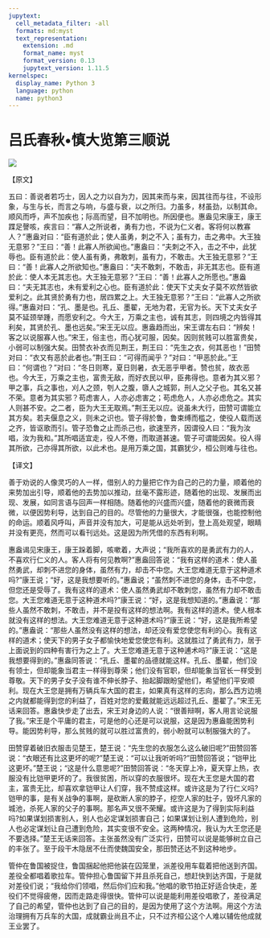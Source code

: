 ```yaml
---
jupytext:
  cell_metadata_filter: -all
  formats: md:myst
  text_representation:
    extension: .md
    format_name: myst
    format_version: 0.13
    jupytext_version: 1.11.5
kernelspec:
  display_name: Python 3
  language: python
  name: python3
---
```

# 吕氏春秋&#8226;慎大览第三顺说

![](image/cover.jpg)

【原文】

五曰：善说者若巧士，因人之力以自为力，因其来而与来，因其往而与往，不设形象，与生与长，而言之与响，与盛与衰，以之所归。力虽多，材虽劲，以制其命。顺风而呼，声不加疾也；际高而望，目不加明也。所因便也。惠盎见宋康王，康王蹀足謦咳，疾言曰：“寡人之所说者，勇有力也，不说为仁义者。客将何以教寡人？”惠盎对曰：“臣有道於此；使人虽勇，刺之不入；虽有力，击之弗中。大王独无意邪？”王曰：“善！此寡人所欲闻也。”惠盎曰：“夫刺之不入，击之不中，此犹辱也。臣有道於此：使人虽有勇，弗敢刺，虽有力，不敢击。大王独无意邪？”王曰：“善！此寡人之所欲知也。”惠盎曰：“夫不敢刺，不敢击，非无其志也。臣有道於此：使人本无其志也。大王独无意邪？”王曰：“善！此寡人之所愿也。”惠盎曰：“夫无其志也，未有爱利之心也。臣有道於此：使天下丈夫女子莫不欢然皆欲爱利之。此其贤於勇有力也，居四累之上。大王独无意邪？”王曰：“此寡人之所欲得。”惠盎对曰：“孔、墨是也。孔丘、墨翟，无地为君，无官为长。天下丈夫女子莫不延颈举踵，而愿安利之。今大王，万乘之主也，诚有其志，则四境之内皆得其利矣，其贤於孔、墨也远矣。”宋王无以应。惠盎趋而出，宋王谓左右曰：“辨矣！客之以说服寡人也。”宋王，俗主也，而心犹可服，因矣。因则贫贱可以胜富贵矣，小弱可以制强大矣。田赞衣补衣而见荆王，荆王曰：“先生之衣，何其恶也！”田赞对曰：“衣又有恶於此者也。”荆王曰：“可得而闻乎？”对曰：“甲恶於此。”王曰：“何谓也？”对曰：“冬日则寒，夏日则暑，衣无恶乎甲者。赞也贫，故衣恶也。今大王，万乘之主也，富贵无敌，而好衣民以甲，臣弗得也。意者为其义邪？甲之事，兵之事也，刈人之颈，刳人之腹，隳人之城郭，刑人之父子也。其名又甚不荣。意者为其实邪？苟虑害人，人亦必虑害之；苟虑危人，人亦必虑危之。其实人则甚不安。之二者，臣为大王无取焉。”荆王无以应。说虽未大行，田赞可谓能立其方矣。若夫偃息之义，则未之识也。管子得於鲁，鲁束缚而槛之，使役人载而送之齐，皆讴歌而引。管子恐鲁之止而杀己也，欲速至齐，因谓役人曰：“我为汝唱，汝为我和。”其所唱适宜走，役人不倦，而取道甚速。管子可谓能因矣。役人得其所欲，己亦得其所欲，以此术也。是用万乘之国，其霸犹少，桓公则难与往也。

【译文】

善于劝说的人像灵巧的人一样，借别人的力量把它作为自己的己的力量，顺着他的来势加出引导，顺着他的去势加以推动，丝毫不露形迹，随着他的出现、发展而出现、发展，如同言语与回声一样相随。随着他的兴盛而兴盛，随着他的衰微而衰微，以便因势利导，达到自己的目的。尽管他的力量很大，才能很强，也能控制他的命运。顺着风呼叫，声音并没有加大，可是能从远处听到，登上高处观望，眼睛并没有更亮，然而可以看刊远处。这是因为所凭借的东西有利啊。

惠盎谒见宋康王，康王跺着脚，咳嗽着，大声说；“我所喜欢的是勇武有力的人，不喜欢行仁义的人。客人将有何见教啊?”惠盎回答说：“我有这样的道术：使人虽然勇武，却刺不进您的身体，虽然有力，却击不中您。大王您难道无意于这种道术吗?”康王说；“好，这是我想要听的。”惠盎说；“虽然刺不进您的身体，击不中您，但您还是受辱了。我有这样的道术：使人虽然勇武却不敢刺您，虽然有力却不敢击您。大王您难道无意于这种道术吗?”康王说：“好，这是我想知道的。”惠盎说：“那些人虽然不敢刺，不敢击，并不是投有这样的想法啊。我有这样的道术。使人根本就没有这样的想法。大王您难道无意于这种道术吗?”康王说：“好，这是我所希望的。”惠盎说：“那些人虽然没有这样的想法，却还没有爱您使您有利的心。我有这样的道术；使天下的男子女子都愉快地爱您使您有利。这就胜过了勇武有力，居于上面说到的四种有害行为之上了。大王您难道无意于这种逋术吗?”康王说：“这是我想要得到的。”惠盎同答说：“孔丘、墨翟的品德就能这样。孔丘、墨翟，他们没有领士，但却能象当君主一样得到尊荣；他们没有官职，但却能象当官长一样受到尊敬。天下的男子女子没有谁不伸长脖子、抬起脚跟盼望他们，希望他们平安顺利。现在大王您是拥有万辆兵车大国的君主，如果真有这样的志向，那么西方边境之内就都能得到您的利益了，百姓对您的爱戴就能远远超过孔丘、墨翟了。”宋王无话来回答。惠盎快步走了出去，宋王对身边的人说：“很善辩啊，客人用言论说服了我。”宋王是个平庸的君主，可是他的心还是可以说服，这是因为惠盎能困势利导。能因势利导，那么贫贱的就可以胜过富贵的，弱小盼就可以制服强大的了。

田赞穿着破旧衣服击见楚王，楚王说：“先生您的衣服怎么这么破旧呢?”田赞回答说：“衣眼还有比这更坏的呢?”楚王说：“可以让我听听吗?”田赞回答说；“铠甲比这更坏。”楚王说；“这是什么意思呢?”田赞回答说：“冬天穿上冷，夏天穿上热，衣服没有比铠甲更坏的了。我很贫困，所以穿的衣服很坏。现在大王您是大国的君主，富贵无比，却喜欢拿铠甲让人们穿，我不赞成这样。或许这是为了行仁义吗?铠甲的事，是有关战争的事啊，是砍断人家的脖子，挖空人家的肚子，毁坏凡家的城池，杀死人家的父子的事啊。那名声又很不荣耀。或许这是为了得到实际利益吗?如果谋划损害别人，别人也必定谋划损害自己；如果谋划让别人遭到危险，别人也必定谋划让自己遭到危险，其实变很不安全。这两种情况，我认为大王您还是不要选择。”楚王无话来回答。主张虽然没有广泛实行，田赞可以说是能够树立自己的丰张了。至于段干木隐居不仕而使魏国安全，那田赞还达不到这种地步。

管仲在鲁国被捉住，鲁国捆起他把他装在囚笼里，派差役用车载着把他送到齐国。差役全都唱着歌拉车。管仲担心鲁国留下并且杀死自己，想赶快到达齐国，于是就对差役们说；“我给你们领唱，然后你们应和我。”他唱的歌节拍正好适合快走，差役们不觉得疲倦，因而走路走得很快。管仲可以说是能利用差役唱歌了，差役满足了自己的希望，管仲也达到了自己的目的，是因为使用了这个方法啊。用这个方法治理拥有万兵车的大国，成就霸业尚且不止，只不过齐桓公这个人难以辅佐他成就王业罢了。



